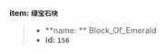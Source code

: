 <!-- BEGIN_AUTOGEN: do NOT edit in this block -->

**item: `绿宝石块`**

> * **name: ** Block_Of_Emerald
> * **id: `156`**

<!-- END_AUTOGEN-->
